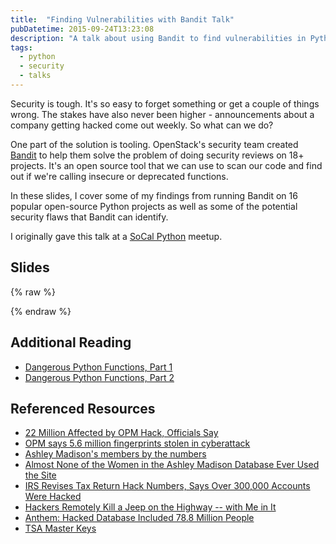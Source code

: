 ```yaml
---
title:  "Finding Vulnerabilities with Bandit Talk"
pubDatetime: 2015-09-24T13:23:08
description: "A talk about using Bandit to find vulnerabilities in Python code"
tags:
  - python
  - security
  - talks
---
```


Security is tough. It's so easy to forget something or get a couple
of things wrong. The stakes have also never been higher - announcements about
a company getting hacked come out weekly. So what can we do?

One part of the solution is tooling. 
OpenStack's security team created [Bandit](https://github.com/openstack/bandit) to
help them solve the problem of doing security reviews on 18+ projects. 
It's an open source tool that we can use to scan our code and find out
if we're calling insecure or deprecated functions. 

In these slides, I cover some of my findings from running Bandit on 16 
popular open-source Python projects as well as some of the potential
security flaws that Bandit can identify.

I originally gave this talk at a [SoCal Python](http://www.meetup.com/socalpython/events/225224958/) meetup.

Slides
------

{% raw %}
<script async class="speakerdeck-embed" data-id="d589cefcc0a2426988da5c6042dabc9c" data-ratio="1.33333333333333" src="//speakerdeck.com/assets/embed.js"></script>
{% endraw %}

Additional Reading
------------------

* [Dangerous Python Functions, Part 1](http://kevinlondon.com/2015/07/26/dangerous-python-functions.html)
* [Dangerous Python Functions, Part 2](http://kevinlondon.com/2015/08/15/dangerous-python-functions-pt2.html)

Referenced Resources 
--------------------

* [22 Million Affected by OPM Hack, Officials Say](http://abcnews.go.com/US/exclusive-25-million-affected-opm-hack-sources/story?id=32332731)
* [OPM says 5.6 million fingerprints stolen in cyberattack](https://www.washingtonpost.com/news/the-switch/wp/2015/09/23/opm-now-says-more-than-five-million-fingerprints-compromised-in-breaches/)
* [Ashley Madison's members by the numbers](http://www.cbc.ca/news/technology/ashley-madison-s-members-by-the-numbers-1.3208152)
* [Almost None of the Women in the Ashley Madison Database Ever Used the Site](http://gizmodo.com/almost-none-of-the-women-in-the-ashley-madison-database-1725558944)
* [IRS Revises Tax Return Hack Numbers, Says Over 300,000 Accounts Were Hacked](http://www.ibtimes.com/irs-revises-tax-returns-hack-numbers-says-over-300000-accounts-were-hacked-2057783)
* [Hackers Remotely Kill a Jeep on the Highway -- with Me in It](http://www.wired.com/2015/07/hackers-remotely-kill-jeep-highway/)
* [Anthem: Hacked Database Included 78.8 Million People](http://www.wsj.com/articles/anthem-hacked-database-included-78-8-million-people-1424807364)
* [TSA Master Keys](https://www.schneier.com/blog/archives/2015/09/tsa_master_keys.html)
